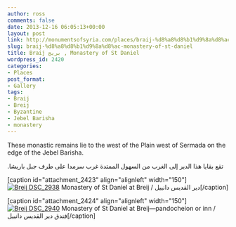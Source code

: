 ```yaml
---
author: ross
comments: false
date: 2013-12-16 06:05:13+00:00
layout: post
link: http://monumentsofsyria.com/places/braij-%d8%a8%d8%b1%d9%8a%d8%ac-monastery-of-st-daniel/
slug: braij-%d8%a8%d8%b1%d9%8a%d8%ac-monastery-of-st-daniel
title: Braij بريج , Monastery of St Daniel
wordpress_id: 2420
categories:
- Places
post_format:
- Gallery
tags:
- Braij
- Breij
- Byzantine
- Jebel Barisha
- monastery
---
```


These monastic remains lie to the west of the Plain west of Sermada on the edge of the Jebel Barisha.


.تقع بقايا هذا الدير إلى الغرب من السهول الممتدة غرب سرمدا على طرف جبل باريشا




[caption id="attachment_2423" align="alignleft" width="150"][![Breij DSC_2938](http://monumentsofsyria.com/wp/wp-content/uploads/Breij-DSC_29381-150x150.jpg)](http://monumentsofsyria.com/places/braij-%d8%a8%d8%b1%d9%8a%d8%ac-monastery-of-st-daniel/attachment/breij-dsc_2938-2/) Monastery of St Daniel at Breij / دير القديس دانييل[/caption]

[caption id="attachment_2424" align="alignleft" width="150"][![Breij DSC_2940](http://monumentsofsyria.com/wp/wp-content/uploads/Breij-DSC_29401-150x150.jpg)](http://monumentsofsyria.com/places/braij-%d8%a8%d8%b1%d9%8a%d8%ac-monastery-of-st-daniel/attachment/breij-dsc_2940-2/) Monastery of St Daniel at Breij—pandocheion or inn / فندق دير القديس دانييل[/caption]




